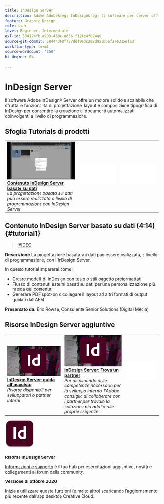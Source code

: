 ```yaml
---
title: InDesign Server
description: Adobe Adobe&reg; InDesign&reg; Il software per server offre un motore solido e scalabile che sfrutta le funzionalità di progettazione, layout e composizione tipografica di InDesign per consentire la creazione di documenti automatizzati coinvolgenti a livello di programmazione
feature: Graphic Design
role: User
level: Beginner, Intermediate
exl-id: 534124fb-a903-430e-ad56-f124e4f024a0
source-git-commit: 58444368f757ddf9edc292d921bb6f2ae335efa3
workflow-type: tm+mt
source-wordcount: '250'
ht-degree: 0%

---
```


# InDesign Server

Il software Adobe InDesign® Server offre un motore solido e scalabile che sfrutta le funzionalità di progettazione, layout e composizione tipografica di InDesign per consentire la creazione di documenti automatizzati coinvolgenti a livello di programmazione.

## Sfoglia Tutorials di prodotti

<table style="table-layout:fixed">
<tr>
 <td>
   <a href="indesignserver.md#tutorial1">
      <img alt="Contenuto InDesign Server basato sui dati" src="../assets/dataDriven-InDesign-Server-Content.jpg" />
   </a>
    <div>
   <a href="indesignserver.md#tutorial1"><strong>Contenuto InDesign Server basato su dati</strong></a>
    </div>
    <em>La progettazione basata sui dati può essere realizzata a livello di programmazione con InDesign Server</em>
    <br>
  </td>
  <td>
    <img alt="Spaziatore" src="../assets/Whitespacer.png" />
    <div>
    <br>
  </td>
  <td>
    <img alt="Spaziatore" src="../assets/Whitespacer.png" />
    <div>
    <br>
  </td>
</tr>
</table>

## Contenuto InDesign Server basato su dati (4:14) {#tutorial1}

>[!VIDEO](https://video.tv.adobe.com/v/326901?hidetitle=true)

**Descrizione**
La progettazione basata sui dati può essere realizzata, a livello di programmazione, con l&#39;InDesign Server.

In questo tutorial imparerai come:
* Creare modelli di InDesign con testo o stili oggetto preformattati
* Flusso di contenuti esterni basati su dati per una personalizzazione più rapida dei contenuti
* Generare PDF spot-on o collegare il layout ad altri formati di output guidati dall’AEM

**Presentato da:**
Eric Rowse, Consulente Senior Solutions (Digital Media)

## Risorse InDesign Server aggiuntive

<table>
<tr>
 <td>
   <a href="https://www.adobe.com/products/indesignserver/buying-guide.html">
      <img alt="InDesign Server: Guida all&apos;acquisto" src="../assets/IDS_Thumbnail.jpg" />
   </a>
    <div>
   <a href="https://www.adobe.com/products/indesignserver/buying-guide.html"><strong>InDesign Server: guida all'acquisto</strong></a>
    </div>
    <em>Risorse disponibili per sviluppatori o partner interni</em>
    <br>
  </td>
  <td>
   <a href="https://www.adobe.com/products/indesignserver/partner.html">
      <img alt="InDesign Server: Trova un partner" src="../assets/IDS_Thumbnail.jpg" />
   </a>
    <div>
   <a href="https://www.adobe.com/products/indesignserver/partner.html"><strong>InDesign Server: Trova un partner</strong></a>
    </div>
    <em>Pur disponendo delle competenze necessarie per lo sviluppo interno, l'Adobe consiglia di collaborare con i partner per trovare la soluzione più adatta alle proprie esigenze</em>
    <br>
  </td>
  <td>
    <img alt="Spaziatore" src="../assets/Whitespacer.png" />
    <div>
    <br>
  </td>
</tr>
</table>

![Logo InDesign Server](../assets/id_server_appicon_96.png)

**Risorse InDesign Server**

[Informazioni e supporto](https://www.adobe.com/products/indesignserver.html) è il tuo hub per esercitazioni aggiuntive, novità e collegamenti ai forum della community.

**Versione di ottobre 2020**

Inizia a utilizzare queste funzioni (e molto altro) scaricando l’aggiornamento più recente dall’app desktop Creative Cloud.
